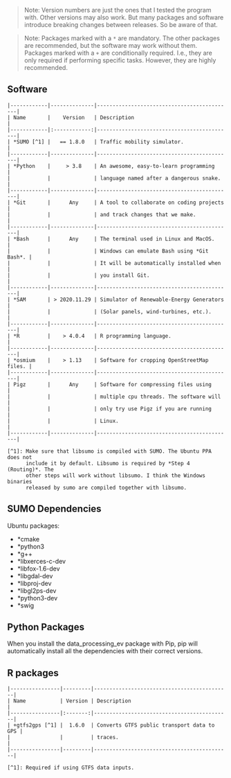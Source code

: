<!-- Note: This is a markdown file. Use a markdown editor to easily edit and
     view this file. Just search the web for a nice markdown editor (like
     Ghostwriter). -->

> Note: Version numbers are just the ones that I tested the program with. Other 
> versions may also work. But many packages and software introduce breaking 
> changes between releases. So be aware of that.

> Note: Packages marked with a `*` are mandatory. The other packages are 
> recommended, but the software may work without them. Packages marked with a
> `+` are conditionally required. I.e., they are only required if performing 
> specific tasks. However, they are highly recommended.


Software
--------

    |------------|--------------|--------------------------------------------|
    | Name       |    Version   | Description                                |
    |------------|:------------:|--------------------------------------------|
    | *SUMO [^1] |   == 1.8.0   | Traffic mobility simulator.                |
    |------------|--------------|--------------------------------------------|
    | *Python    |     > 3.8    | An awesome, easy-to-learn programming      |
    |            |              | language named after a dangerous snake.    |
    |------------|--------------|--------------------------------------------|
    | *Git       |      Any     | A tool to collaborate on coding projects   |
    |            |              | and track changes that we make.            |
    |------------|--------------|--------------------------------------------|
    | *Bash      |      Any     | The terminal used in Linux and MacOS.      |
    |            |              | Windows can emulate Bash using *Git Bash*. |
    |            |              | It will be automatically installed when    |
    |            |              | you install Git.                           |
    |------------|--------------|--------------------------------------------|
    | *SAM       | > 2020.11.29 | Simulator of Renewable-Energy Generators   |
    |            |              | (Solar panels, wind-turbines, etc.).       |
    |------------|--------------|--------------------------------------------|
    | *R         |    > 4.0.4   | R programming language.                    |
    |------------|--------------|--------------------------------------------|
    | *osmium    |    > 1.13    | Software for cropping OpenStreetMap files. |
    |------------|--------------|--------------------------------------------|
    | Pigz       |      Any     | Software for compressing files using       |
    |            |              | multiple cpu threads. The software will    |
    |            |              | only try use Pigz if you are running       |
    |            |              | Linux.                                     |
    |------------|--------------|--------------------------------------------|

    [^1]: Make sure that libsumo is compiled with SUMO. The Ubuntu PPA does not 
          include it by default. Libsumo is required by *Step 4 (Routing)*. The 
          other steps will work without libsumo. I think the Windows binaries 
          released by sumo are compiled together with libsumo.

SUMO Dependencies
-----------------

Ubuntu packages:
- *cmake 
- *python3 
- *g++ 
- *libxerces-c-dev 
- *libfox-1.6-dev 
- *libgdal-dev 
- *libproj-dev 
- *libgl2ps-dev 
- *python3-dev 
- *swig  <!-- I think... -->


Python Packages
---------------

When you install the data_processing_ev package with Pip, pip will automatically install all the dependencies with their correct versions.


R packages
----------

    |----------------|---------|--------------------------------------------|
    | Name           | Version | Description                                |
    |----------------|:-------:|--------------------------------------------|
    | +gtfs2gps [^1] |  1.6.0  | Converts GTFS public transport data to GPS |
    |                |         | traces.                                    |
    |----------------|---------|--------------------------------------------|

    [^1]: Required if using GTFS data inputs.


